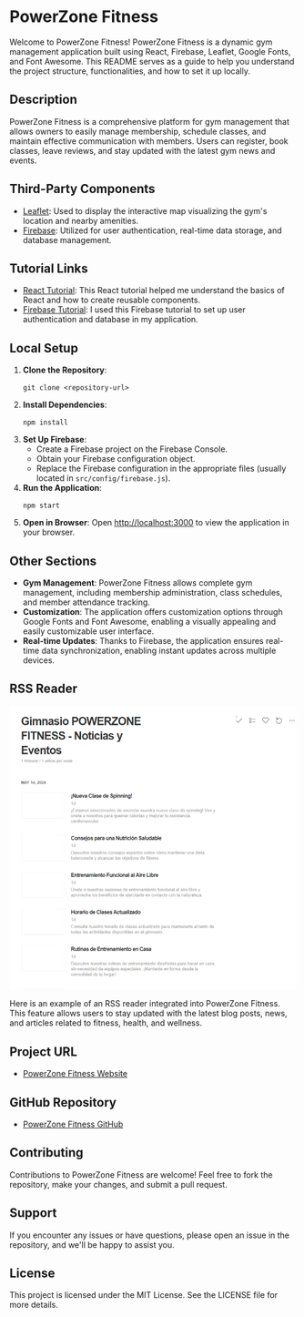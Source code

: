 # PowerZone Fitness

Welcome to PowerZone Fitness! PowerZone Fitness is a dynamic gym management application built using React, Firebase, Leaflet, Google Fonts, and Font Awesome. This README serves as a guide to help you understand the project structure, functionalities, and how to set it up locally.

## Description

PowerZone Fitness is a comprehensive platform for gym management that allows owners to easily manage membership, schedule classes, and maintain effective communication with members. Users can register, book classes, leave reviews, and stay updated with the latest gym news and events.

## Third-Party Components

- [Leaflet](https://leafletjs.com/): Used to display the interactive map visualizing the gym's location and nearby amenities.
- [Firebase](https://firebase.google.com/): Utilized for user authentication, real-time data storage, and database management.

## Tutorial Links

- [React Tutorial](https://reactjs.org/tutorial/tutorial.html): This React tutorial helped me understand the basics of React and how to create reusable components.
- [Firebase Tutorial](https://firebase.google.com/docs/web/setup): I used this Firebase tutorial to set up user authentication and database in my application.

## Local Setup

1. **Clone the Repository**: 
    ```
    git clone <repository-url>
    ```
2. **Install Dependencies**:
    ```
    npm install
    ```
3. **Set Up Firebase**:
    - Create a Firebase project on the Firebase Console.
    - Obtain your Firebase configuration object.
    - Replace the Firebase configuration in the appropriate files (usually located in `src/config/firebase.js`).
4. **Run the Application**:
    ```
    npm start
    ```
5. **Open in Browser**:
   Open [http://localhost:3000](http://localhost:3000) to view the application in your browser.

## Other Sections

- **Gym Management**: PowerZone Fitness allows complete gym management, including membership administration, class schedules, and member attendance tracking.
- **Customization**: The application offers customization options through Google Fonts and Font Awesome, enabling a visually appealing and easily customizable user interface.
- **Real-time Updates**: Thanks to Firebase, the application ensures real-time data synchronization, enabling instant updates across multiple devices.

## RSS Reader

![RSS Reader](CapturaRSS.PNG)

Here is an example of an RSS reader integrated into PowerZone Fitness. This feature allows users to stay updated with the latest blog posts, news, and articles related to fitness, health, and wellness.

## Project URL

- [PowerZone Fitness Website](https://powerzone-2407a.web.app/)

## GitHub Repository

- [PowerZone Fitness GitHub](https://github.com/Vitolofs7/PowerzoneFitness_V1)

## Contributing

Contributions to PowerZone Fitness are welcome! Feel free to fork the repository, make your changes, and submit a pull request.

## Support

If you encounter any issues or have questions, please open an issue in the repository, and we'll be happy to assist you.

## License

This project is licensed under the MIT License. See the LICENSE file for more details.
